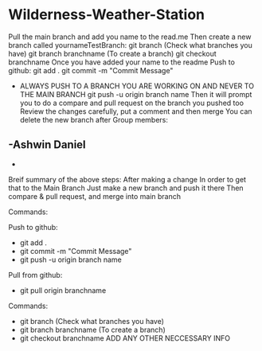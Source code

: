 # Wilderness-Weather-Station


Pull the main branch and add you name to the read.me
Then create a new branch called yournameTestBranch:
git branch (Check what branches you have)
git branch branchname (To create a branch)
git checkout branchname
Once you have added your name to the readme
Push to github:
git add .
git commit -m "Commit Message" 
- ALWAYS PUSH TO A BRANCH YOU ARE WORKING ON AND NEVER TO THE MAIN BRANCH
git push -u origin branch name
Then it will prompt you to do a compare and pull request on the branch you pushed too
Review the changes carefully, put a comment and then merge
You can delete the new branch after
Group members:

-Ashwin Daniel
-
- 

Breif summary of the above steps: After making a change In order to get that to the Main Branch Just make a new branch and push it there Then compare & pull request, and merge into main branch

Commands:

Push to github:
- git add .
- git commit -m "Commit Message"
- git push -u origin branch name

Pull from github:
- git pull origin branchname

Commands:
- git branch (Check what branches you have)
- git branch branchname (To create a branch)
- git checkout branchname
ADD ANY OTHER NECCESSARY INFO
